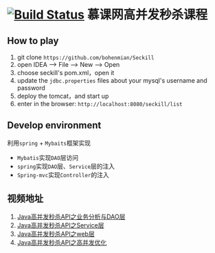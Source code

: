  [![Build Status](https://travis-ci.org/bohenmian/Seckill.svg?branch=master)](https://travis-ci.org/bohenmian/Seckill)
 慕课网高并发秒杀课程 
================================================================================

## How to play
1. git clone `https://github.com/bohenmian/Seckill`
2. open IDEA -->  File  -->  New  --> Open 
3. choose seckill's pom.xml，open it
4. update the `jdbc.properties` files about your mysql's username and password
5. deploy the tomcat，and start up
6. enter in the browser: `http://localhost:8080/seckill/list`

## Develop environment
利用`spring` + `Mybaits`框架实现
* `Mybatis`实现`DAO`层访问
* `spring`实现`DAO`层、`Service`层的注入
* `Spring-mvc`实现`Controller`的注入

## 视频地址
1. [Java高并发秒杀API之业务分析与DAO层](http://www.imooc.com/learn/587)
2. [Java高并发秒杀API之Service层](http://www.imooc.com/learn/631)
3. [Java高并发秒杀API之web层](http://www.imooc.com/learn/630)
4. [Java高并发秒杀API之高并发优化](http://www.imooc.com/learn/632)
